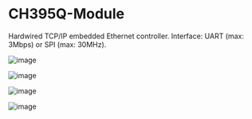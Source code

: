 # CH395Q-Module
Hardwired TCP/IP embedded Ethernet controller. Interface: UART (max: 3Mbps) or SPI (max: 30MHz).

![image](https://github.com/arm8686/CH395Q-Module/blob/master/pic/CH395Q_1.jpg)

![image](https://github.com/arm8686/CH395Q-Module/blob/master/pic/CH395Q_2.jpg)

![image](https://github.com/arm8686/CH395Q-Module/blob/master/pic/CH395Q_3.jpg)

![image](https://github.com/arm8686/CH395Q-Module/blob/master/pic/CH395Q_4.jpg)
